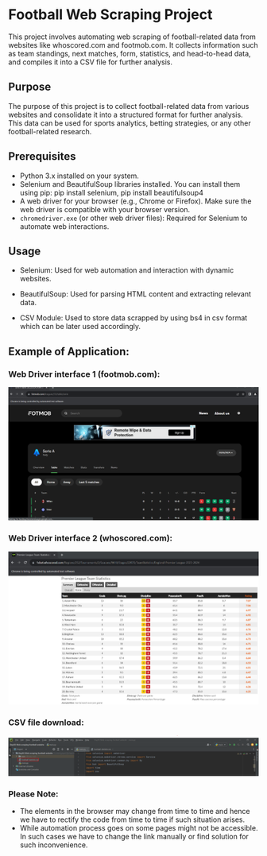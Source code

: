 # Football Web Scraping Project

This project involves automating web scraping of football-related data from websites like whoscored.com and footmob.com. It collects information such as team standings, next matches, form, statistics, and head-to-head data, and compiles it into a CSV file for further analysis.


## Purpose
The purpose of this project is to collect football-related data from various websites and consolidate it into a structured format for further analysis. This data can be used for sports analytics, betting strategies, or any other football-related research.

## Prerequisites
- Python 3.x installed on your system.
- Selenium and BeautifulSoup libraries installed. You can install them using pip: pip install selenium, pip install beautifulsoup4
- A web driver for your browser (e.g., Chrome or Firefox). Make sure the web driver is compatible with your browser version.
- `chromedriver.exe` (or other web driver files): Required for Selenium to automate web interactions.


## Usage

- Selenium: Used for web automation and interaction with dynamic websites.

- BeautifulSoup: Used for parsing HTML content and extracting relevant data.

- CSV Module: Used to store data scrapped by using bs4 in csv format which can be later used accordingly. 

## Example of Application:

### Web Driver interface 1 (footmob.com):
![whoscored interface](image1.png)
### Web Driver interface 2 (whoscored.com):
![footmob interface](image2.png)
### CSV file download:
![csv download](image3.png)


### Please Note:
- The elements in the browser may change from time to time and hence we have to rectify the code from time to time if such situation arises.
- While automation  process goes on some pages might not be accessible. In such cases we have to change the link manually or find solution for such inconvenience.